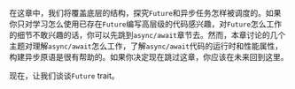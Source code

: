 在这章中，我们将覆盖底层的结构，探究`Future`和异步任务怎样被调度的。如果你只对学习怎么使用已存在`Future`编写高层级的代码感兴趣，对`Future`怎么工作的细节不敢兴趣的话，你可以先跳到`async/await`章节去。然而，本章讨论的几个主题对理解`async/await`怎么工作，了解`async/await`代码的运行时和性能属性，构建异步原语是很有帮助的。如果你决定现在跳过这章，你应该在未来回到这里。

现在，让我们谈谈`Future` trait。